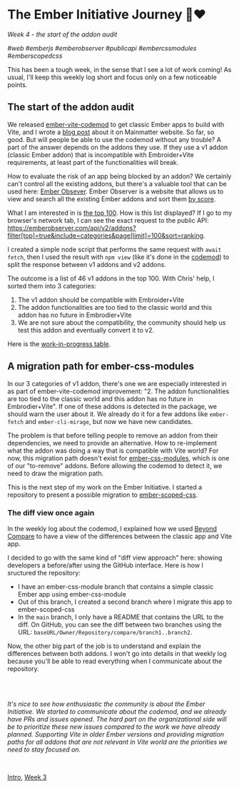 # The Ember Initiative Journey 🐹❤️

_Week 4 - the start of the addon audit_

_#web #emberjs #emberobserver #publicapi #embercssmodules #emberscopedcss_

This has been a tough week, in the sense that I see a lot of work coming! As usual, I'll keep this weekly log short and focus only on a few noticeable points.

## The start of the addon audit

We released [ember-vite-codemod](https://github.com/mainmatter/ember-vite-codemod) to get classic Ember apps to build with Vite, and I wrote a [blog post](https://mainmatter.com/blog/2025/03/10/ember-vite-codemod/) about it on Mainmatter website. So far, so good. But will people be able to use the codemod without any trouble? A part of the answer depends on the addons they use. If they use a v1 addon (classic Ember addon) that is incompatible with Embroider+Vite requirements, at least part of the functionalities will break.

How to evaluate the risk of an app being blocked by an addon? We certainly can't control all the existing addons, but there's a valuable tool that can be used here: [Ember Obsever](https://emberobserver.com/). Ember Observer is a website that allows us to view and search all the existing Ember addons and sort them [by score](https://emberobserver.com/about).

What I am interested in is [the top 100](https://emberobserver.com/lists/top-addons). How is this list displayed? If I go to my browser's network tab, I can see the exact request to the public API: https://emberobserver.com/api/v2/addons?filter[top]=true&include=categories&page[limit]=100&sort=ranking.

I created a simple node script that performs the same request with `await fetch`, then I used the result with `npm view` (like it's done in the [codemod](https://github.com/mainmatter/ember-vite-codemod/blob/main/lib/tasks/ensure-v2-addons.js#L32)) to split the response between v1 addons and v2 addons.

The outcome is a list of 46 v1 addons in the top 100. With Chris' help, I sorted them into 3 categories:

1. The v1 addon should be compatible with Embroider+Vite
2. The addon functionalities are too tied to the classic world and this addon has no future in Embrodier+Vite
3. We are not sure about the compatibility, the community should help us test this addon and eventually convert it to v2. 

Here is the [work-in-progress table](https://github.com/embroider-build/embroider/issues/2288#issuecomment-2713639700). 

## A migration path for ember-css-modules

In our 3 categories of v1 addon, there's one we are especially interested in as part of ember-vite-codemod improvement: "2. The addon functionalities are too tied to the classic world and this addon has no future in Embrodier+Vite". If one of these addons is detected in the package, we should warn the user about it. We already do it for a few addons like `ember-fetch` and `ember-cli-mirage`, but now we have new candidates.

The problem is that before telling people to remove an addon from their dependencies, we need to provide an alternative. How to re-implement what the addon was doing a way that is compatible with Vite world? For now, this migration path doesn't exist for [ember-css-modules](https://github.com/salsify/ember-css-modules), which is one of our "to-remove" addons. Before allowing the codemod to detect it, we need to draw the migration path.

This is the next step of my work on the Ember Initiative. I started a repository to present a possible migration to [ember-scoped-css](https://github.com/soxhub/ember-scoped-css).

### The diff view once again

In the weekly log about the codemod, I explained how we used [Beyond Compare](https://www.scootersoftware.com/) to have a view of the differences between the classic app and Vite app. 

I decided to go with the same kind of "diff view approach" here: showing developers a before/after using the GitHub interface. Here is how I sructured the repository:

- I have an ember-css-module branch that contains a simple classic Ember app using ember-css-module
- Out of this branch, I created a second branch where I migrate this app to ember-scoped-css
- In the `main` branch, I only have a README that contains the URL to the diff. On GitHub, you can see the diff between two branches using the URL: `baseURL/Owner/Repository/compare/branch1..branch2`.

Now, the other big part of the job is to understand and explain the differences between both addons. I won't go into details in that weekly log because you'll be able to read everything when I communicate about the repository.

<br />
<br />

_It's nice to see how enthusiastic the community is about the Ember Initiative. We started to communicate about the codemod, and we already have PRs and issues opened. The hard part on the organizational side will be to prioritize these new issues compared to the work we have already planned. Supporting Vite in older Ember versions and providing migration paths for all addons that are not relevant in Vite world are the priorities we need to stay focused on._

<br />

[Intro](https://github.com/BlueCutOfficial/BlueCutOfficial/blob/main/articles/ember-initiative-journey/intro.md), 
[Week 3](https://github.com/BlueCutOfficial/BlueCutOfficial/blob/main/articles/ember-initiative-journey/week-3.md)
